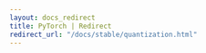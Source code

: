 ```yaml
---
layout: docs_redirect
title: PyTorch | Redirect
redirect_url: "/docs/stable/quantization.html"
---
```

